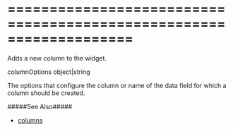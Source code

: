 <!--**
/*-------------------------------------------
    Auto-generated file. Do not modify.
-------------------------------------------

**-->
===================================================================
===================================================================

<!--shortDescription-->
Adds a new column to the widget.
<!--/shortDescription-->

<!--paramName1-->columnOptions<!--/paramName1-->
<!--paramType1-->object|string<!--/paramType1-->
<!--paramDescription1-->
The options that configure the column or name of the data field for which a column should be created.
<!--/paramDescription1-->

<!--fullDescription-->
#####See Also#####
- [columns]({basewidgetpath}/Configuration/columns/)
<!--/fullDescription-->
